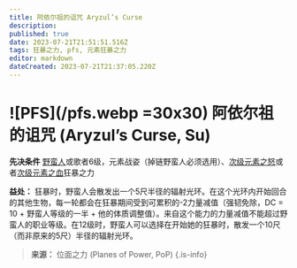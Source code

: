 ```yaml
---
title: 阿依尔祖的诅咒 Aryzul’s Curse
description: 
published: true
date: 2023-07-21T21:51:51.516Z
tags: 狂暴之力, pfs, 元素狂暴之力
editor: markdown
dateCreated: 2023-07-21T21:37:05.220Z
---
```


# ![PFS](/pfs.webp =30x30) 阿依尔祖的诅咒 (Aryzul’s Curse, Su)

**先决条件** [野蛮人](/野蛮人)或歌者6级，元素战姿（掉链野蛮人必须选用）、[次级元素之怒](/狂暴之力/次级元素之怒)或者[次级元素之血](/狂暴之力/次级元素之血)狂暴之力

**益处：** 狂暴时，野蛮人会散发出一个5尺半径的辐射光环。在这个光环内开始回合的其他生物，每一轮都会在狂暴期间受到可累积的-2力量减值（强韧免除，DC = 10 + 野蛮人等级的一半 + 他的体质调整值）。来自这个能力的力量减值不能超过野蛮人的职业等级。在12级时，野蛮人可以选择在开始她的狂暴时，散发一个10尺（而非原来的5尺）半径的辐射光环。

> **来源：** 位面之力 (Planes of Power, PoP)
{.is-info}
